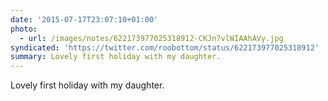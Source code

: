 ```yaml
---
date: '2015-07-17T23:07:10+01:00'
photo:
  - url: /images/notes/622173977025318912-CKJn7vlWIAAhAVy.jpg
syndicated: 'https://twitter.com/roobottom/status/622173977025318912'
summary: Lovely first holiday with my daughter.
---
```

Lovely first holiday with my daughter. 
